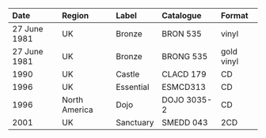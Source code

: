 | Date         | Region        | Label     | Catalogue   | Format     |
|:-------------|:--------------|:----------|:------------|:-----------|
| 27 June 1981 | UK            | Bronze    | BRON 535    | vinyl      |
| 27 June 1981 | UK            | Bronze    | BRONG 535   | gold vinyl |
| 1990         | UK            | Castle    | CLACD 179   | CD         |
| 1996         | UK            | Essential | ESMCD313    | CD         |
| 1996         | North America | Dojo      | DOJO 3035-2 | CD         |
| 2001         | UK            | Sanctuary | SMEDD 043   | 2CD        |